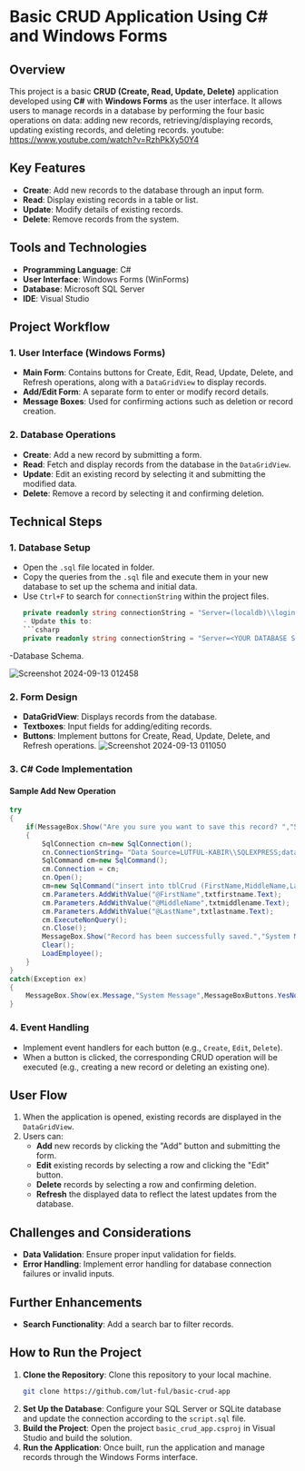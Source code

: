 
# Basic CRUD Application Using C# and Windows Forms

## Overview
This project is a basic **CRUD (Create, Read, Update, Delete)** application developed using **C#** with **Windows Forms** as the user interface. It allows users to manage records in a database by performing the four basic operations on data: adding new records, retrieving/displaying records, updating existing records, and deleting records.
youtube: https://www.youtube.com/watch?v=RzhPkXy50Y4
## Key Features
- **Create**: Add new records to the database through an input form.
- **Read**: Display existing records in a table or list.
- **Update**: Modify details of existing records.
- **Delete**: Remove records from the system.

## Tools and Technologies
- **Programming Language**: C#
- **User Interface**: Windows Forms (WinForms)
- **Database**: Microsoft SQL Server
- **IDE**: Visual Studio

## Project Workflow

### 1. User Interface (Windows Forms)
- **Main Form**: Contains buttons for Create, Edit, Read, Update, Delete, and Refresh operations, along with a `DataGridView` to display records.
- **Add/Edit Form**: A separate form to enter or modify record details.
- **Message Boxes**: Used for confirming actions such as deletion or record creation.

### 2. Database Operations
- **Create**: Add a new record by submitting a form.
- **Read**: Fetch and display records from the database in the `DataGridView`.
- **Update**: Edit an existing record by selecting it and submitting the modified data.
- **Delete**: Remove a record by selecting it and confirming deletion.

## Technical Steps

### 1. Database Setup
- Open the `.sql` file located in folder.
- Copy the queries from the `.sql` file and execute them in your new database to set up the schema and initial data.
- Use `Ctrl+F` to search for `connectionString` within the project files.
     ```csharp
     private readonly string connectionString = "Server=(localdb)\\login;Database=FinanceTracker;Trusted_Connection=True;";
   - Update this to:
     ```csharp
     private readonly string connectionString = "Server=<YOUR DATABASE SERVER/SOURCE>;Database=<DATABASENAME>;Trusted_Connection=True;";
-Database Schema.

![Screenshot 2024-09-13 012458](https://github.com/user-attachments/assets/1bd53e35-2260-413f-9b4e-cebeaae12356)


### 2. Form Design
- **DataGridView**: Displays records from the database.
- **Textboxes**: Input fields for adding/editing records.
- **Buttons**: Implement buttons for Create, Read, Update, Delete, and Refresh operations.
![Screenshot 2024-09-13 011050](https://github.com/user-attachments/assets/590ed2a7-0330-4d73-b071-1e1142ab75cf)


### 3. C# Code Implementation

#### Sample Add New Operation

```csharp
try
{
    if(MessageBox.Show("Are you sure you want to save this record? ","System Message",MessageBoxButtons.YesNo,MessageBoxIcon.Question)==DialogResult.Yes)
    {
        SqlConnection cn=new SqlConnection();
        cn.ConnectionString= "Data Source=LUTFUL-KABIR\\SQLEXPRESS;database=Crud_test;Integrated Security=True";
        SqlCommand cm=new SqlCommand();
        cm.Connection = cn;
        cn.Open();
        cm=new SqlCommand("insert into tblCrud (FirstName,MiddleName,LastName) values(@FirstName,@MiddleName,@LastName)",cn);
        cm.Parameters.AddWithValue("@FirstName",txtfirstname.Text);
        cm.Parameters.AddWithValue("@MiddleName",txtmiddlename.Text);
        cm.Parameters.AddWithValue("@LastName",txtlastname.Text);
        cm.ExecuteNonQuery();
        cn.Close();
        MessageBox.Show("Record has been successfully saved.","System Message",MessageBoxButtons.OK,MessageBoxIcon.Information);
        Clear();
        LoadEmployee();
    }
}
catch(Exception ex)
{
    MessageBox.Show(ex.Message,"System Message",MessageBoxButtons.YesNo,MessageBoxIcon.Error);
}
```

### 4. Event Handling
- Implement event handlers for each button (e.g., `Create`, `Edit`, `Delete`).
- When a button is clicked, the corresponding CRUD operation will be executed (e.g., creating a new record or deleting an existing one).

## User Flow
1. When the application is opened, existing records are displayed in the `DataGridView`.
2. Users can:
   - **Add** new records by clicking the "Add" button and submitting the form.
   - **Edit** existing records by selecting a row and clicking the "Edit" button.
   - **Delete** records by selecting a row and confirming deletion.
   - **Refresh** the displayed data to reflect the latest updates from the database.

## Challenges and Considerations
- **Data Validation**: Ensure proper input validation for fields.
- **Error Handling**: Implement error handling for database connection failures or invalid inputs.

## Further Enhancements
- **Search Functionality**: Add a search bar to filter records.

## How to Run the Project
1. **Clone the Repository**: Clone this repository to your local machine.
   ```bash
   git clone https://github.com/lut-ful/basic-crud-app
   ```
2. **Set Up the Database**: Configure your SQL Server or SQLite database and update the connection according to the `script.sql` file.
3. **Build the Project**: Open the project `basic_crud_app.csproj` in Visual Studio and build the solution.
4. **Run the Application**: Once built, run the application and manage records through the Windows Forms interface.
